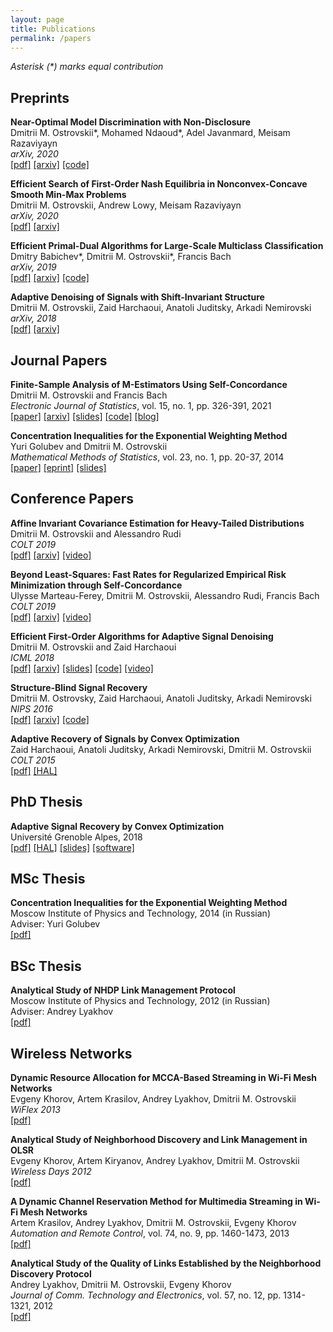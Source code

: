 ```yaml
---
layout: page
title: Publications
permalink: /papers
---
```

_Asterisk (\*) marks equal contribution_


## Preprints ##  


__Near-Optimal Model Discrimination with Non-Disclosure__  
Dmitrii M. Ostrovskii\*, Mohamed Ndaoud\*, Adel Javanmard, Meisam Razaviyayn  
_arXiv, 2020_  
[[pdf]](https://arxiv.org/pdf/2012.02901.pdf) 
[[arxiv]](https://arxiv.org/abs/2012.02901) 
[[code]](https://github.com/ostrodmit/testing-without-recovery)  


__Efficient Search of First-Order Nash Equilibria in Nonconvex-Concave Smooth Min-Max Problems__  
Dmitrii M. Ostrovskii, Andrew Lowy, Meisam Razaviyayn  
_arXiv, 2020_  
[[pdf]](https://arxiv.org/pdf/2002.07919.pdf) 
[[arxiv]](https://arxiv.org/abs/2002.07919)  


__Efficient Primal-Dual Algorithms for Large-Scale Multiclass Classification__  
Dmitry Babichev\*, Dmitrii M. Ostrovskii\*, Francis Bach  
_arXiv, 2019_  
[[pdf]](https://arxiv.org/pdf/1902.03755.pdf) 
[[arxiv]](https://arxiv.org/abs/1902.03755)
[[code]](https://github.com/flykiller/sublinear-svm)


__Adaptive Denoising of Signals with Shift-Invariant Structure__  
Dmitrii M. Ostrovskii, Zaid Harchaoui, Anatoli Juditsky, Arkadi Nemirovski  
_arXiv, 2018_  
[[pdf]](https://arxiv.org/pdf/1806.04028.pdf)
[[arxiv]](https://arxiv.org/abs/1806.04028)


## Journal Papers ##  


__Finite-Sample Analysis of M-Estimators Using Self-Concordance__  
Dmitrii M. Ostrovskii and Francis Bach  
_Electronic Journal of Statistics_, vol. 15, no. 1, pp. 326-391, 2021  
[[paper]](https://projecteuclid.org/download/pdfview_1/euclid.ejs/1609902192)
[[arxiv]](https://arxiv.org/abs/1810.06838)
[[slides]](/assets/slides/selfconc-CWI-workshop-slides.pdf)
[[code]](https://github.com/ostrodmit/self-concordant)
[[blog]](https://ostrodmit.github.io/blog/2018/11/12/self-concordance-part-1/)


__Concentration Inequalities for the Exponential Weighting Method__  
Yuri Golubev and Dmitrii M. Ostrovskii  
_Mathematical Methods of Statistics_, vol. 23, no. 1, pp. 20-37, 2014  
[[paper]](https://link.springer.com/article/10.3103/S1066530714010025)
[[eprint]](https://hal.archives-ouvertes.fr/hal-01292413)
[[slides]](assets/slides/mipt2014-MSc-slides.pdf)


## Conference Papers ##  


__Affine Invariant Covariance Estimation for Heavy-Tailed Distributions__  
Dmitrii M. Ostrovskii and Alessandro Rudi  
_COLT 2019_  
[[pdf]](http://proceedings.mlr.press/v99/ostrovskii19a/ostrovskii19a.pdf) 
[[arxiv]](https://arxiv.org/abs/1902.03086) 
[[video]](https://www.youtube.com/watch?v=wNsb29RQK3o)


__Beyond Least-Squares: Fast Rates for Regularized Empirical Risk Minimization through Self-Concordance__  
Ulysse Marteau-Ferey, Dmitrii M. Ostrovskii, Alessandro Rudi, Francis Bach  
_COLT 2019_    
[[pdf]](https://arxiv.org/pdf/1902.03046.pdf) 
[[arxiv]](https://arxiv.org/abs/1902.03046)
[[video]](https://www.youtube.com/watch?v=e4TOyguMWnw)


__Efficient First-Order Algorithms for Adaptive Signal Denoising__  
Dmitrii M. Ostrovskii and Zaid Harchaoui  
_ICML 2018_  
[[pdf]](https://arxiv.org/pdf/1803.11262.pdf)
[[arxiv]](https://arxiv.org/abs/1803.11262)
[[slides]](assets/slides/algorec-icml18_back.pdf)
[[code]](https://github.com/ostrodmit/AlgoRec)
[[video]](https://www.youtube.com/watch?v=ObTNWzgemOs&t=6360s)


__Structure-Blind Signal Recovery__  
Dmitrii M. Ostrovsky, Zaid Harchaoui, Anatoli Juditsky, Arkadi Nemirovski  
_NIPS 2016_  
[[pdf]](https://arxiv.org/pdf/1607.05712.pdf)
[[arxiv]](https://arxiv.org/abs/1607.05712)
[[code]](https://github.com/ostrodmit/L2Rec)


__Adaptive Recovery of Signals by Convex Optimization__  
Zaid Harchaoui, Anatoli Juditsky, Arkadi Nemirovski, Dmitrii M. Ostrovskii  
_COLT 2015_  
[[pdf]](https://hal.inria.fr/hal-01250215/document)
[[HAL]](https://hal.inria.fr/hal-01250215/)


## PhD Thesis ##  


__Adaptive Signal Recovery by Convex Optimization__  
Université Grenoble Alpes, 2018  
[[pdf]](assets/theses/my-PhD-thesis.pdf)
[[HAL]](https://hal.archives-ouvertes.fr/tel-01767206/)
[[slides]](assets/slides/ostrovskii-sierra-handout.pdf)
[[software]](https://github.com/ostrodmit/AdaFilter)


## MSc Thesis ##  


__Concentration Inequalities for the Exponential Weighting Method__  
Moscow Institute of Physics and Technology, 2014 (in Russian)  
Adviser: Yuri Golubev  
[[pdf]](assets/theses/my-MSc-thesis.pdf)


## BSc Thesis ##  


__Analytical Study of NHDP Link Management Protocol__  
Moscow Institute of Physics and Technology, 2012 (in Russian)  
Adviser: Andrey Lyakhov  
[[pdf]](assets/theses/my-BSc-thesis.pdf)


## Wireless Networks ##  


__Dynamic Resource Allocation for MCCA-Based Streaming in Wi-Fi Mesh Networks__  
Evgeny Khorov, Artem Krasilov, Andrey Lyakhov, Dmitrii M. Ostrovskii  
_WiFlex 2013_  
[[pdf]](https://link.springer.com/chapter/10.1007%2F978-3-642-39805-6_9)

__Analytical Study of Neighborhood Discovery and Link Management in OLSR__  
Evgeny Khorov, Artem Kiryanov, Andrey Lyakhov, Dmitrii M. Ostrovskii  
_Wireless Days 2012_  
[[pdf]](http://www.gta.ufrj.br/ftp/gta/TechReports/wd2012/1569655727.pdf)


__A Dynamic Channel Reservation Method for Multimedia Streaming in Wi-Fi Mesh Networks__  
Artem Krasilov, Andrey Lyakhov, Dmitrii M. Ostrovskii, Evgeny Khorov  
_Automation and Remote Control_, vol. 74, no. 9, pp. 1460-1473, 2013  
[[pdf]](https://link.springer.com/content/pdf/10.1134%2FS0005117913090038.pdf)
  

__Analytical Study of the Quality of Links Established by the Neighborhood Discovery Protocol__  
Andrey Lyakhov, Dmitrii M. Ostrovskii, Evgeny Khorov  
_Journal of Comm. Technology and Electronics_, vol. 57, no. 12, pp. 1314-1321, 2012  
[[pdf]](https://link.springer.com/content/pdf/10.1134%2FS1064226912120030.pdf)
